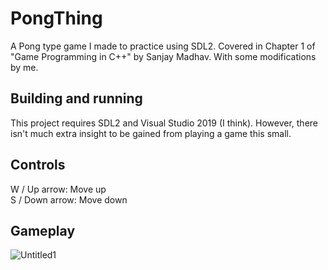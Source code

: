 # PongThing
A Pong type game I made to practice using SDL2. Covered in Chapter 1 of "Game Programming in C++" by Sanjay Madhav. With some modifications by me.

<h2>Building and running</h2>
This project requires SDL2 and Visual Studio 2019 (I think). However, there isn't much extra insight to be gained from playing a game this small.

<h2>Controls</h2>
W / Up arrow: Move up <br>
S / Down arrow: Move down

<h2>Gameplay</h2>

![Untitled1](https://user-images.githubusercontent.com/39445038/125177115-e6e85400-e19e-11eb-9aea-6eec996159f0.gif)
